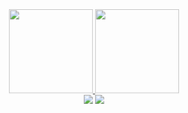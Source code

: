 


<div align="center">
  <a href="https://github.com/Warley72">
    <img height="150em" src="https://github-readme-stats.vercel.app/api?username=Warley72&count_private=true&include_all_commits=true&show_icons=true&theme=dracula&hide_border=false&show_owner=true"/>
    <img height="150em" src="https://github-readme-stats.vercel.app/api/top-langs/?username=Warley72&theme=dracula&hide_border=false&&layout=compact"/>
  </a>
</div>
 <div align="center">
  <a href="https://www.instagram.com/warley02/" target="_blank"><img src="https://img.shields.io/badge/-Instagram-%23E4405F?style=for-the-badge&logo=instagram&logoColor=white" target="_blank"></a>
  <a href="https://www.linkedin.com/in/carlos-warley-106058229/" target="_blank"><img src="https://img.shields.io/badge/-LinkedIn-%230077B5?style=for-the-badge&logo=linkedin&logoColor=white" target="_blank"></a> 
</div>
<div align="center">
